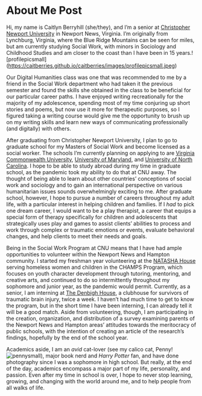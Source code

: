 # About Me Post

Hi, my name is Caitlyn Berryhill (she/they), and I’m a senior at [Christopher Newport University](https://cnu.edu/) in Newport News, Virginia. I’m originally from Lynchburg, Virginia, where the Blue Ridge Mountains can be seen for miles, but am currently studying Social Work, with minors in Sociology and Childhood Studies and am closer to the coast than I have been in 15 years.![profilepicsmall] (https://caitberries.github.io/caitberries/images/profilepicsmall.jpeg) 

Our Digital Humanities class was one that was recommended to me by a friend in the Social Work department who had taken it the previous semester and found the skills she obtained in the class to be beneficial for our particular career paths. I have enjoyed writing recreationally for the majority of my adolescence, spending most of my time conjuring up short stories and poems, but now use it more for therapeutic purposes, so I figured taking a writing course would give me the opportunity to brush up on my writing skills and learn new ways of communicating professionally (and digitally) with others. 

After graduating from Christopher Newport University, I plan to go to graduate school for my Masters of Social Work and become licensed as a social worker. The schools I’m currently planning on applying to are [Virginia Commonwealth University](https://socialwork.vcu.edu/academics/master-of-social-work/), [University of Maryland](https://www.ssw.umaryland.edu/), and [University of North Carolina](https://ssw.unc.edu/). I hope to be able to study abroad during my time in graduate school, as the pandemic took my ability to do that at CNU away. The thought of being able to learn about other countries’ conceptions of social work and sociology and to gain an international perspective on various humanitarian issues sounds overwhelmingly exciting to me. After graduate school, however, I hope to pursue a number of careers throughout my adult life, with a particular interest in helping children and families. If I *had* to pick one dream career, I would want to be a play therapist, a career that equips a special form of therapy specifically for children and adolescents that strategically uses play and games to assist clients’ abilities to process and work through complex or traumatic emotions or events, evaluate behavioral changes, and help clients to meet their needs and goals.

Being in the Social Work Program at CNU means that I have had ample opportunities to volunteer within the Newport News and Hampton community. I started my freshman year volunteering at the [NATASHA House](https://www.natashahouse.org/) serving homeless women and children in the CHAMPS Program, which focuses on youth character development through tutoring, mentoring, and creative arts, and continued to do so intermittently throughout my sophomore and junior year, as the pandemic would permit. Currently, as a senior, I am interning at [The Denbigh House](https://communitybraininjury.org/), a clubhouse for survivors of traumatic brain injury, twice a week. I haven’t had much time to get to know the program, but in the short time I have been interning, I can already tell it will be a good match. Aside from volunteering, though, I am participating in the creation, organization, and distribution of a survey examining parents of the Newport News and Hampton areas’ attitudes towards the meritocracy of public schools, with the intention of creating an article of the research’s findings, hopefully by the end of the school year.

Academics aside, I am an _avid_ cat-lover (see my calico cat, Penny!![pennysmall](https://user-images.githubusercontent.com/112186152/188329156-d50266a9-f1b3-4c39-9f10-1cc28e85bd19.jpeg)), major book nerd and _Harry Potter_ fan, and have done photography since I was a sophomore in high school. But really, at the end of the day, academics encompass a major part of my life, personality, and passion. Even after my time in school is over, I hope to never stop learning, growing, and changing with the world around me, and to help people from all walks of life.
